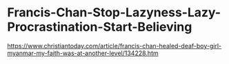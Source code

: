 # Francis-Chan-Stop-Lazyness-Lazy-Procrastination-Start-Believing
https://www.christiantoday.com/article/francis-chan-healed-deaf-boy-girl-myanmar-my-faith-was-at-another-level/134228.htm
